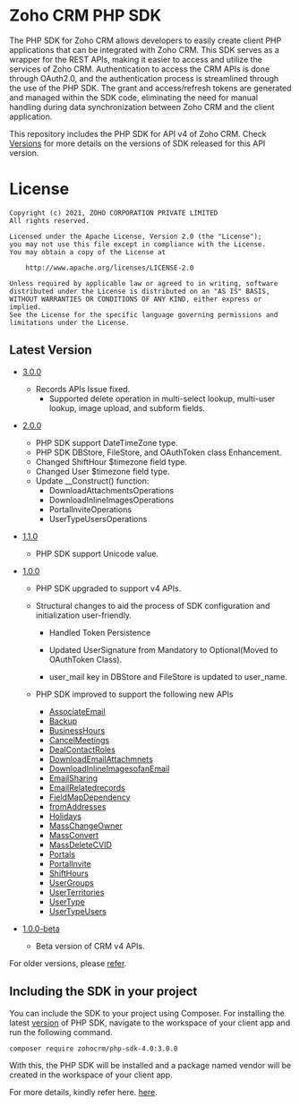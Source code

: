 # Zoho CRM PHP SDK

The PHP SDK for Zoho CRM allows developers to easily create client PHP applications that can be integrated with Zoho CRM. This SDK serves as a wrapper for the REST APIs, making it easier to access and utilize the services of Zoho CRM. 
Authentication to access the CRM APIs is done through OAuth2.0, and the authentication process is streamlined through the use of the PHP SDK. The grant and access/refresh tokens are generated and managed within the SDK code, eliminating the need for manual handling during data synchronization between Zoho CRM and the client application.

This repository includes the PHP SDK for API v4 of Zoho CRM. Check [Versions](https://github.com/zoho/zohocrm-php-sdk-4.0/releases) for more details on the versions of SDK released for this API version.

License
=======

    Copyright (c) 2021, ZOHO CORPORATION PRIVATE LIMITED 
    All rights reserved. 

    Licensed under the Apache License, Version 2.0 (the "License"); 
    you may not use this file except in compliance with the License. 
    You may obtain a copy of the License at 
    
        http://www.apache.org/licenses/LICENSE-2.0 
    
    Unless required by applicable law or agreed to in writing, software 
    distributed under the License is distributed on an "AS IS" BASIS, 
    WITHOUT WARRANTIES OR CONDITIONS OF ANY KIND, either express or implied. 
    See the License for the specific language governing permissions and 
    limitations under the License.


## Latest Version

- [3.0.0](/versions/3.0.0/README.md)

    - Records APIs Issue fixed. 
        - Supported delete operation in multi-select lookup, multi-user lookup, image upload, and subform fields.

- [2.0.0](/versions/2.0.0/README.md)

    - PHP SDK support DateTimeZone type.
    - PHP SDK DBStore, FileStore, and OAuthToken class Enhancement.
    - Changed ShiftHour $timezone field type.
    - Changed User $timezone field type.
    - Update __Construct() function:
        - DownloadAttachmentsOperations
        - DownloadInlineImagesOperations
        - PortalInviteOperations
        - UserTypeUsersOperations

- [1.1.0](/versions/1.1.0/README.md)

    - PHP SDK support Unicode value.

- [1.0.0](/versions/1.0.0/README.md)

    - PHP SDK upgraded to support v4 APIs.

    - Structural changes to aid the process of SDK configuration and initialization user-friendly.

        - Handled Token Persistence

        - Updated UserSignature from Mandatory to Optional(Moved to OAuthToken Class).

        - user_mail key in DBStore and FileStore is updated to user_name.
    
    - PHP SDK improved to support the following new APIs

        - [AssociateEmail](https://www.zoho.com/crm/developer/docs/api/v4/associate-email.html)
        - [Backup](https://www.zoho.com/crm/developer/docs/api/v4/get-backup-info.html)
        - [BusinessHours](https://www.zoho.com/crm/developer/docs/api/v4/get-business-hours.html)
        - [CancelMeetings](https://www.zoho.com/crm/developer/docs/api/v4/meeting-cancel.html)
        - [DealContactRoles](https://www.zoho.com/crm/developer/docs/api/v4/get-contact-roles-of-a-specific-deal.html)
        - [DownloadEmailAttachmnets](https://www.zoho.com/crm/developer/docs/api/v4/download-email-attachments.html)
        - [DownloadInlineImagesofanEmail](https://www.zoho.com/crm/developer/docs/api/v4/download-inline-images.html)
        - [EmailSharing](https://www.zoho.com/crm/developer/docs/api/v4/get-email-shared-details.html)
        - [EmailRelatedrecords](https://www.zoho.com/crm/developer/docs/api/v4/get-email-rel-list.html)
        - [FieldMapDependency](https://www.zoho.com/crm/developer/docs/api/v4/get-map-dependency.html)
        - [fromAddresses](https://www.zoho.com/crm/developer/docs/api/v4/get-from-addresses-list.html)
        - [Holidays](https://www.zoho.com/crm/developer/docs/api/v4/get-holidays.html)
        - [MassChangeOwner](https://www.zoho.com/crm/developer/docs/api/v4/mass-change-owner.html)
        - [MassConvert](https://www.zoho.com/crm/developer/docs/api/v4/mass-convert-lead.html)
        - [MassDeleteCVID](https://www.zoho.com/crm/developer/docs/api/v4/mass-delete.html)
        - [Portals](https://www.zoho.com/crm/developer/docs/api/v4/get-portals.html)
        - [PortalInvite](https://www.zoho.com/crm/developer/docs/api/v4/invite-user.html)
        - [ShiftHours](https://www.zoho.com/crm/developer/docs/api/v4/get-shift-hours.html)
        - [UserGroups](https://www.zoho.com/crm/developer/docs/api/v4/get-user-groups.html)
        - [UserTerritories](https://www.zoho.com/crm/developer/docs/api/v4/get-user-territories.html)
        - [UserType](https://www.zoho.com/crm/developer/docs/api/v4/get-user-types.html)
        - [UserTypeUsers](https://www.zoho.com/crm/developer/docs/api/v4/get-users-user-type.html)


- [1.0.0-beta](/versions/1.0.0-beta/README.md)

    - Beta version of CRM v4 APIs.
  
For older versions, please [refer](https://github.com/zoho/zohocrm-php-sdk-4.0/releases).

## Including the SDK in your project
You can include the SDK to your project using Composer.
For installing the latest [version](https://github.com/zoho/zohocrm-php-sdk-4.0/releases/tag/3.0.0) of PHP SDK, navigate to the workspace of your client app and run the following command.

```sh
composer require zohocrm/php-sdk-4.0:3.0.0
```
With this, the PHP SDK will be installed and a package named vendor will be created in the workspace of your client app.

For more details, kindly refer here. [here](/versions/3.0.0/README.md).
